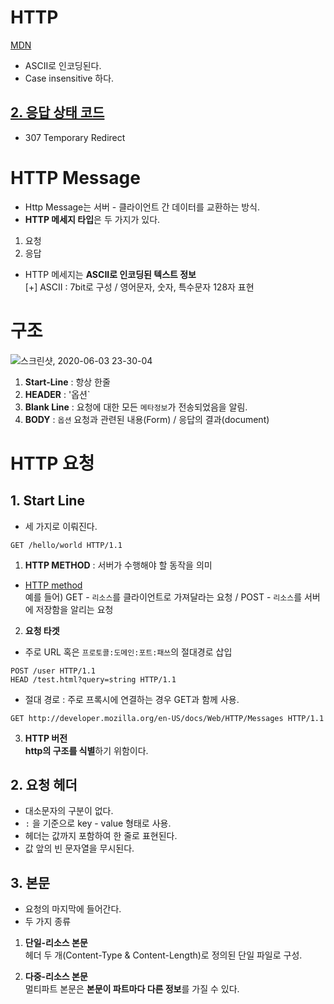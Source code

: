 # HTTP  
[MDN](https://developer.mozilla.org/ko/docs/Web/HTTP/Messages)  

* ASCII로 인코딩된다.  
* Case insensitive 하다.  

  
## [2. 응답 상태 코드](https://github.com/horoyoiiv/HTTP/blob/master/status/code.md)  

* 307 Temporary Redirect  



# HTTP Message  

* Http Message는 서버 - 클라이언트 간 데이터를 교환하는 방식.  
* **HTTP 메세지 타입**은 두 가지가 있다.  
1. 요청  
2. 응답  

* HTTP 메세지는 **ASCII로 인코딩된 텍스트 정보**  
[+] ASCII : 7bit로 구성 / 영어문자, 숫자, 특수문자 128자 표현  

# 구조  
![스크린샷, 2020-06-03 23-30-04](https://user-images.githubusercontent.com/62331555/83649465-2fbff780-a5f2-11ea-8a1e-d89f4b3e8701.png)  

1. **Start-Line** : 항상 한줄  
2. **HEADER** : '옵션`  
3. **Blank Line** : 요청에 대한 모든 `메타정보`가 전송되었음을 알림.  
4. **BODY** : `옵션` 요청과 관련된 내용(Form) / 응답의 결과(document)  



# HTTP 요청  

## 1. Start Line  
* 세 가지로 이뤄진다.  
```
GET /hello/world HTTP/1.1
```

1. **HTTP METHOD** : 서버가 수행해야 할 동작을 의미  
* [HTTP method](https://github.com/horoyoiiv/HTTP/blob/master/docs/http_method.md)  
예를 들어) GET - `리소스`를 클라이언트로 가져달라는 요청 / POST - `리소스`를 서버에 저장함을 알리는 요청  

  
2. **요청 타겟**  
* 주로 URL 혹은 `프로토콜:도메인:포트:패쓰`의 절대경로 삽입  
```
POST /user HTTP/1.1
HEAD /test.html?query=string HTTP/1.1
```

* 절대 경로 : 주로 프록시에 연결하는 경우 GET과 함께 사용.  
```
GET http://developer.mozilla.org/en-US/docs/Web/HTTP/Messages HTTP/1.1
```


3. **HTTP 버전**  
**http의 구조를 식별**하기 위함이다.  

## 2. 요청 헤더  
* 대소문자의 구분이 없다.  
* `:` 을 기준으로 key - value 형태로 사용.  
* 헤더는 값까지 포함하여 한 줄로 표현된다.  
* 값 앞의 빈 문자열을 무시된다.  

## 3. 본문  
* 요청의 마지막에 들어간다.  
* 두 가지 종류  

1. **단일-리소스 본문**  
헤더 두 개(Content-Type & Content-Length)로 정의된 단일 파일로 구성.  

2. **다중-리소스 본문**  
멀티파트 본문은 **본문이 파트마다 다른 정보**를 가질 수 있다.  











